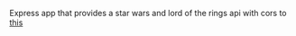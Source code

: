 Express app that provides a star wars and lord of the rings api with cors to [this](https://github.com/tysonweir/client/tree/main) 

